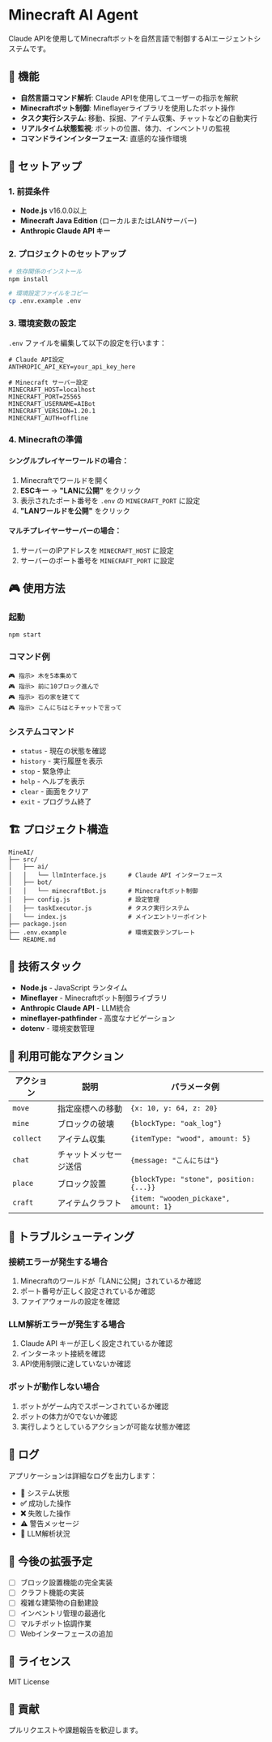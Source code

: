 # Minecraft AI Agent

Claude APIを使用してMinecraftボットを自然言語で制御するAIエージェントシステムです。

## 🎯 機能

- **自然言語コマンド解析**: Claude APIを使用してユーザーの指示を解釈
- **Minecraftボット制御**: Mineflayerライブラリを使用したボット操作
- **タスク実行システム**: 移動、採掘、アイテム収集、チャットなどの自動実行
- **リアルタイム状態監視**: ボットの位置、体力、インベントリの監視
- **コマンドラインインターフェース**: 直感的な操作環境

## 🚀 セットアップ

### 1. 前提条件

- **Node.js** v16.0.0以上
- **Minecraft Java Edition** (ローカルまたはLANサーバー)
- **Anthropic Claude API キー**

### 2. プロジェクトのセットアップ

```bash
# 依存関係のインストール
npm install

# 環境設定ファイルをコピー
cp .env.example .env
```

### 3. 環境変数の設定

`.env` ファイルを編集して以下の設定を行います：

```env
# Claude API設定
ANTHROPIC_API_KEY=your_api_key_here

# Minecraft サーバー設定  
MINECRAFT_HOST=localhost
MINECRAFT_PORT=25565
MINECRAFT_USERNAME=AIBot
MINECRAFT_VERSION=1.20.1
MINECRAFT_AUTH=offline
```

### 4. Minecraftの準備

#### シングルプレイヤーワールドの場合：
1. Minecraftでワールドを開く
2. **ESCキー** → **"LANに公開"** をクリック
3. 表示されたポート番号を `.env` の `MINECRAFT_PORT` に設定
4. **"LANワールドを公開"** をクリック

#### マルチプレイヤーサーバーの場合：
1. サーバーのIPアドレスを `MINECRAFT_HOST` に設定
2. サーバーのポート番号を `MINECRAFT_PORT` に設定

## 🎮 使用方法

### 起動

```bash
npm start
```

### コマンド例

```
🎮 指示> 木を5本集めて
🎮 指示> 前に10ブロック進んで
🎮 指示> 石の家を建てて
🎮 指示> こんにちはとチャットで言って
```

### システムコマンド

- `status` - 現在の状態を確認
- `history` - 実行履歴を表示
- `stop` - 緊急停止
- `help` - ヘルプを表示
- `clear` - 画面をクリア
- `exit` - プログラム終了

## 🏗️ プロジェクト構造

```
MineAI/
├── src/
│   ├── ai/
│   │   └── llmInterface.js      # Claude API インターフェース
│   ├── bot/
│   │   └── minecraftBot.js      # Minecraftボット制御
│   ├── config.js                # 設定管理
│   ├── taskExecutor.js          # タスク実行システム
│   └── index.js                 # メインエントリーポイント
├── package.json
├── .env.example                 # 環境変数テンプレート
└── README.md
```

## 🔧 技術スタック

- **Node.js** - JavaScript ランタイム
- **Mineflayer** - Minecraftボット制御ライブラリ
- **Anthropic Claude API** - LLM統合
- **mineflayer-pathfinder** - 高度なナビゲーション
- **dotenv** - 環境変数管理

## 🎯 利用可能なアクション

| アクション | 説明 | パラメータ例 |
|-----------|------|------------|
| `move` | 指定座標への移動 | `{x: 10, y: 64, z: 20}` |
| `mine` | ブロックの破壊 | `{blockType: "oak_log"}` |
| `collect` | アイテム収集 | `{itemType: "wood", amount: 5}` |
| `chat` | チャットメッセージ送信 | `{message: "こんにちは"}` |
| `place` | ブロック設置 | `{blockType: "stone", position: {...}}` |
| `craft` | アイテムクラフト | `{item: "wooden_pickaxe", amount: 1}` |

## 🐛 トラブルシューティング

### 接続エラーが発生する場合
1. Minecraftのワールドが「LANに公開」されているか確認
2. ポート番号が正しく設定されているか確認
3. ファイアウォールの設定を確認

### LLM解析エラーが発生する場合
1. Claude API キーが正しく設定されているか確認
2. インターネット接続を確認
3. API使用制限に達していないか確認

### ボットが動作しない場合
1. ボットがゲーム内でスポーンされているか確認
2. ボットの体力が0でないか確認
3. 実行しようとしているアクションが可能な状態か確認

## 📝 ログ

アプリケーションは詳細なログを出力します：

- **🤖** システム状態
- **✅** 成功した操作
- **❌** 失敗した操作
- **⚠️** 警告メッセージ
- **🧠** LLM解析状況

## 🚀 今後の拡張予定

- [ ] ブロック設置機能の完全実装
- [ ] クラフト機能の実装
- [ ] 複雑な建築物の自動建設
- [ ] インベントリ管理の最適化
- [ ] マルチボット協調作業
- [ ] Webインターフェースの追加

## 📄 ライセンス

MIT License

## 🤝 貢献

プルリクエストや課題報告を歓迎します。